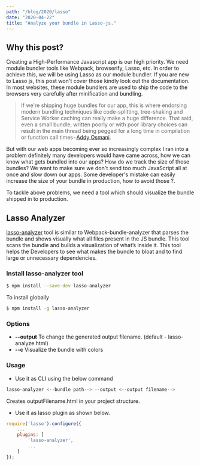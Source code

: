 ```yaml
---
path: "/blog/2020/lasso"
date: "2020-04-22"
title: "Analyze your bundle in Lasso-js."
---
```


## Why this post?

Creating a High-Performance Javascript app is our high priority. We need module bundler tools like Webpack, browserify, Lasso, etc. In order to achieve this, we will be using Lasso as our module bundler. If you are new to Lasso js, this post won't cover those kindly look out the documentation. 
In most websites, these module bundlers are used to ship the code to the browsers very carefully after minification and bundling.

> If we're shipping huge bundles for our app, this is where endorsing modern bundling techniques like code-splitting, tree-shaking and Service Worker caching can really make a huge difference. That said, even a small bundle, written poorly or with poor library choices can result in the main thread being pegged for a long time in compilation or function call times - [Addy Osmani](https://twitter.com/addyosmani).

But with our web apps becoming ever so increasingly complex I ran into a problem definitely many developers would have came across, how we can know what gets bundled into our apps? How do we track the size of those bundles? We want to make sure we don't send too much JavaScript all at once and slow down our apps. Some developer's mistake can easily increase the size of your bundle in production, how to avoid those ?.

To tackle above problems, we need a tool which should visualize the bundle shipped in to production.

## Lasso Analyzer

[lasso-analyzer](https://github.com/pajaydev/lasso-analyzer) tool is similar to Webpack-bundle-analyzer that parses the bundle and shows visually what all files present in the JS bundle.
This tool scans the bundle and builds a visualization of what’s inside it. This tool helps the Developers to see what makes the bundle to bloat and to find large or unnecessary dependencies.

### Install lasso-analyzer tool

```sh
$ npm install --save-dev lasso-analyzer
```

To install globally

```sh
$ npm install -g lasso-analyzer
```

### Options

- **--output** To change the generated output filename. (default - lasso-analyze.html)
- **--c** Visualize the bundle with colors

### Usage

- Use it as CLI using the below command

```sh
lasso-analyzer <--bundle path--> --output <--output filename-->
```

Creates outputFilename.html in your project structure.

- Use it as lasso plugin as shown below.

```javascript
require('lasso').configure({
    ...
    plugins: [
        'lasso-analyzer',
        ...
    ]
});
```
